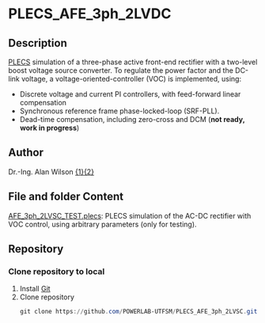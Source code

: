 # PLECS_AFE_3ph_2LVDC

## Description

[PLECS](https://www.plexim.com/products/plecs) simulation of a three-phase active front-end rectifier with a two-level boost voltage source converter. To regulate the power factor and the DC-link voltage, a voltage-oriented-controller (VOC) is implemented, using:
- Discrete voltage and current PI controllers, with feed-forward linear compensation
- Synchronous reference frame phase-locked-loop (SRF-PLL).
- Dead-time compensation, including zero-cross and DCM (**not ready, work in progress**)

## Author 

Dr.-Ing. Alan Wilson [{1}](mailto:alan.wilson@usm.cl)[{2}](mailto:alan.h.wilson@ieee.org)

## File and folder Content

[AFE_3ph_2LVSC_TEST.plecs](AFE_3ph_2LVSC_TEST.plecs): PLECS simulation of the AC-DC rectifier with VOC control, using arbitrary parameters (only for testing).

## Repository

### Clone repository to local

1. Install [Git](https://git-scm.com/downloads)
1. Clone repository
	```powershell
	git clone https://github.com/POWERLAB-UTFSM/PLECS_AFE_3ph_2LVSC.git
	```